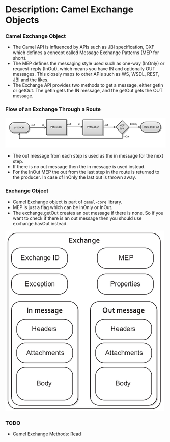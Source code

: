 # Description: Camel Exchange Objects

### Camel Exchange Object
* The Camel API is influenced by APIs such as JBI specification, CXF which defines a concept called Message Exchange 
  Patterns (MEP for short).
* The MEP defines the messaging style used such as one-way (InOnly) or request-reply (InOut), which means you have IN 
  and optionally OUT messages. This closely maps to other APIs such as WS, WSDL, REST, JBI and the likes.
* The Exchange API provides two methods to get a message, either getIn or getOut. The getIn gets the IN message, and the 
  getOut gets the OUT message.

### Flow of an Exchange Through a Route
![](images/camel-exchange-message-flow-in-route.png)

* The out message from each step is used as the in message for the next step.
* If there is no out message then the in message is used instead.
* For the InOut MEP the out from the last step in the route is returned to the producer. In case of InOnly the last out 
  is thrown away.

### Exchange Object
* Camel Exchange object is part of `camel-core` library.
* MEP is just a flag which can be InOnly or InOut.
* The exchange.getOut creates an out message if there is none. So if you want to check if there is an out message 
  then you should use exchange.hasOut instead.

![](images/camel-exchange-object.png)

### TODO
* Camel Exchange Methods: [Read](http://camel.apache.org/using-getin-or-getout-methods-on-exchange.html)